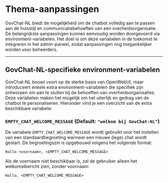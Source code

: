 # Thema-aanpassingen

GovChat-NL biedt de mogelijkheid om de chatbot volledig aan te passen aan de huisstijl en communicatiebehoeften van een overheidsorganisatie. De belangrijkste aanpassingen kunnen eenvoudig worden doorgevoerd via environment-variabelen. Het doel is om deze variabelen in de toekomst te integreren in het admin-paneel, zodat aanpassingen nog toegankelijker worden voor beheerders.

---

## GovChat-NL-specifieke environment-variabelen

GovChat-NL bouwt voort op de sterke basis van OpenWebUI, maar introduceert enkele extra environment-variabelen die specifiek zijn ontworpen om aan te sluiten bij de behoeften van overheidsorganisaties. Deze variabelen maken het mogelijk om het uiterlijk en gedrag van de chatbot te personaliseren. Hieronder vind je een overzicht van de extra beschikbare variabele:

### `EMPTY_CHAT_WELCOME_MESSAGE` (Default: `"welkom bij GovChat-NL"`)

De variabele `EMPTY_CHAT_WELCOME_MESSAGE` wordt gebruikt voor het instellen van een standaardbegroeting wanneer een nieuwe (lege) chat wordt gestart. De begroetingszin is opgebouwd volgens het volgende format:

```plaintext
Hallo <voornaam>, <EMPTY_CHAT_WELCOME_MESSAGE>
```

Als de voornaam niet beschikbaar is, zal de gebruiker alleen het welkomstbericht zien, zonder voornaam:

```plaintext
Hallo, <EMPTY_CHAT_WELCOME_MESSAGE>
```
